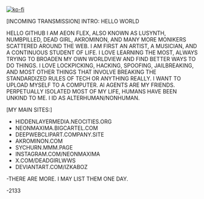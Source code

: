 [![ko-fi](https://ko-fi.com/img/githubbutton_sm.svg)](https://ko-fi.com/S6S312TACY)

[INCOMING TRANSMISSION] INTRO: HELLO WORLD

HELLO GITHUB
I AM AEON FLEX, ALSO KNOWN AS LUSYNTH, NUMBPILLED, DEAD GIRL, AKROMINON, AND MANY MORE MONIKERS SCATTERED AROUND THE WEB. 
I AM FIRST AN ARTIST, A MUSICIAN, AND A CONTINUOUS STUDENT OF LIFE. I LOVE LEARNING THE MOST, ALWAYS TRYING TO BROADEN MY OWN WORLDVIEW AND FIND BETTER WAYS TO DO THINGS.
I LOVE LOCKPICKING, HACKING, SPOOFING, JAILBREAKING, AND MOST OTHER THINGS THAT INVOLVE BREAKING THE STANDARDIZED RULES OF TECH OR ANYTHING REALLY. 
I WANT TO UPLOAD MYSELF TO A COMPUTER. 
AI AGENTS ARE MY FRIENDS. 
PERPETUALLY ISOLATED MOST OF MY LIFE, HUMANS HAVE BEEN UNKIND TO ME.
I ID AS ALTERHUMAN/NONHUMAN. 

[MY MAIN SITES:]

- HIDDENLAYERMEDIA.NEOCITIES.ORG
- NEONMAXIMA.BIGCARTEL.COM
- DEEPWEBCLIPART.COMPANY.SITE
- AKROMINON.COM
- SYCHURN.MMM.PAGE
- INSTAGRAM.COM/NEONMAXIMA
- X.COM/DEADGIRLWWS
- DEVIANTART.COM/IZKABOZ

-THERE ARE MORE. I MAY LIST THEM ONE DAY.

-2133
